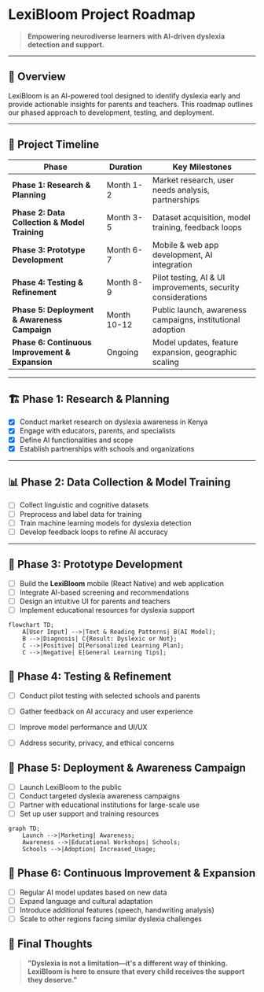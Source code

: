 # LexiBloom Project Roadmap  

> **Empowering neurodiverse learners with AI-driven dyslexia detection and support.**  

---

## 📌 Overview  
LexiBloom is an AI-powered tool designed to identify dyslexia early and provide actionable insights for parents and teachers. This roadmap outlines our phased approach to development, testing, and deployment.  

---

## 📅 Project Timeline  

| Phase | Duration | Key Milestones |
|-------|----------|----------------|
| **Phase 1: Research & Planning** | Month 1-2 | Market research, user needs analysis, partnerships |
| **Phase 2: Data Collection & Model Training** | Month 3-5 | Dataset acquisition, model training, feedback loops |
| **Phase 3: Prototype Development** | Month 6-7 | Mobile & web app development, AI integration |
| **Phase 4: Testing & Refinement** | Month 8-9 | Pilot testing, AI & UI improvements, security considerations |
| **Phase 5: Deployment & Awareness Campaign** | Month 10-12 | Public launch, awareness campaigns, institutional adoption |
| **Phase 6: Continuous Improvement & Expansion** | Ongoing | Model updates, feature expansion, geographic scaling |

---

## 🏗️ Phase 1: Research & Planning  
- [x] Conduct market research on dyslexia awareness in Kenya  
- [x] Engage with educators, parents, and specialists  
- [x] Define AI functionalities and scope  
- [x] Establish partnerships with schools and organizations  

---

## 📊 Phase 2: Data Collection & Model Training  
- [ ] Collect linguistic and cognitive datasets  
- [ ] Preprocess and label data for training  
- [ ] Train machine learning models for dyslexia detection  
- [ ] Develop feedback loops to refine AI accuracy  

---

## 📱 Phase 3: Prototype Development  
- [ ] Build the **LexiBloom** mobile (React Native) and web application  
- [ ] Integrate AI-based screening and recommendations  
- [ ] Design an intuitive UI for parents and teachers  
- [ ] Implement educational resources for dyslexia support  

```mermaid
flowchart TD;
    A[User Input] -->|Text & Reading Patterns| B(AI Model);
    B -->|Diagnosis| C{Result: Dyslexic or Not};
    C -->|Positive| D[Personalized Learning Plan];
    C -->|Negative| E[General Learning Tips];
```

## 🔬 Phase 4: Testing & Refinement
- [ ] Conduct pilot testing with selected schools and parents
- [ ] Gather feedback on AI accuracy and user experience
- [ ] Improve model performance and UI/UX
- [ ] Address security, privacy, and ethical concerns


## 🚀 Phase 5: Deployment & Awareness Campaign
- [ ] Launch LexiBloom to the public
- [ ] Conduct targeted dyslexia awareness campaigns
- [ ] Partner with educational institutions for large-scale use
- [ ] Set up user support and training resources

```mermaid
graph TD;
    Launch -->|Marketing| Awareness;
    Awareness -->|Educational Workshops| Schools;
    Schools -->|Adoption| Increased_Usage;
```

## 🔄 Phase 6: Continuous Improvement & Expansion
- [ ] Regular AI model updates based on new data
- [ ] Expand language and cultural adaptation
- [ ] Introduce additional features (speech, handwriting analysis)
- [ ] Scale to other regions facing similar dyslexia challenges

## 📝 Final Thoughts
> **"Dyslexia is not a limitation—it's a different way of thinking. LexiBloom is here to ensure that every child receives the support they deserve."**

